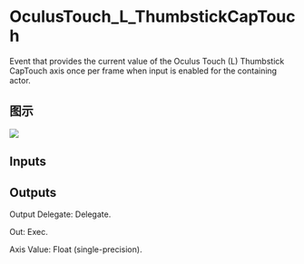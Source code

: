 # OculusTouch_L_ThumbstickCapTouch

Event that provides the current value of the Oculus Touch (L) Thumbstick CapTouch axis once per frame when input is enabled for the containing actor.

## 图示

![]($-20221218-19224992.png)

## Inputs

## Outputs

Output Delegate: Delegate.

Out: Exec.

Axis Value: Float (single-precision).

